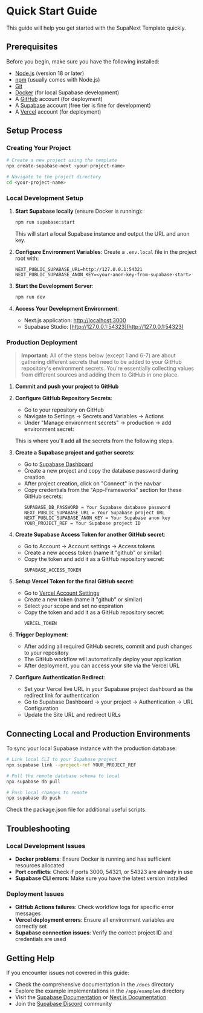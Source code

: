 # Quick Start Guide

This guide will help you get started with the SupaNext Template quickly.

## Prerequisites

Before you begin, make sure you have the following installed:

- [Node.js](https://nodejs.org/) (version 18 or later)
- [npm](https://www.npmjs.com/) (usually comes with Node.js)
- [Git](https://git-scm.com/)
- [Docker](https://www.docker.com/) (for local Supabase development)
- A [GitHub](https://github.com/) account (for deployment)
- A [Supabase](https://supabase.com/) account (free tier is fine for development)
- A [Vercel](https://vercel.com/) account (for deployment)

## Setup Process

### Creating Your Project

```bash
# Create a new project using the template
npx create-supabase-next <your-project-name>

# Navigate to the project directory
cd <your-project-name>
```

### Local Development Setup

1. **Start Supabase locally** (ensure Docker is running):
   ```bash
   npm run supabase:start
   ```
   This will start a local Supabase instance and output the URL and anon key.

2. **Configure Environment Variables**:
   Create a `.env.local` file in the project root with:
   ```
   NEXT_PUBLIC_SUPABASE_URL=http://127.0.0.1:54321
   NEXT_PUBLIC_SUPABASE_ANON_KEY=<your-anon-key-from-supabase-start>
   ```

3. **Start the Development Server**:
   ```bash
   npm run dev
   ```

4. **Access Your Development Environment**:
   - Next.js application: [http://localhost:3000](http://localhost:3000)
   - Supabase Studio: [http://127.0.0.1:54323](http://127.0.0.1:54323)

### Production Deployment

> **Important:** All of the steps below (except 1 and 6-7) are about gathering different secrets that need to be added to your GitHub repository's environment secrets. You're essentially collecting values from different sources and adding them to GitHub in one place.

1. **Commit and push your project to GitHub**

2. **Configure GitHub Repository Secrets**:
   - Go to your repository on GitHub
   - Navigate to Settings → Secrets and Variables → Actions
   - Under "Manage environment secrets" → production → add environment secret:
   
   This is where you'll add all the secrets from the following steps.

3. **Create a Supabase project and gather secrets**:
   - Go to [Supabase Dashboard](https://app.supabase.com/)
   - Create a new project and copy the database password during creation
   - After project creation, click on "Connect" in the navbar
   - Copy credentials from the "App-Frameworks" section for these GitHub secrets:
     ```
     SUPABASE_DB_PASSWORD = Your Supabase database password
     NEXT_PUBLIC_SUPABASE_URL = Your Supabase project URL
     NEXT_PUBLIC_SUPABASE_ANON_KEY = Your Supabase anon key
     YOUR_PROJECT_REF = Your Supabase project ID
     ```

4. **Create Supabase Access Token for another GitHub secret**:
   - Go to Account → Account settings → Access tokens
   - Create a new access token (name it "github" or similar)
   - Copy the token and add it as a GitHub repository secret:
     ```
     SUPABASE_ACCESS_TOKEN
     ```

5. **Setup Vercel Token for the final GitHub secret**:
   - Go to [Vercel Account Settings](https://vercel.com/account/settings/tokens)
   - Create a new token (name it "github" or similar)
   - Select your scope and set no expiration
   - Copy the token and add it as a GitHub repository secret:
     ```
     VERCEL_TOKEN
     ```

6. **Trigger Deployment**:
   - After adding all required GitHub secrets, commit and push changes to your repository
   - The GitHub workflow will automatically deploy your application
   - After deployment, you can access your site via the Vercel URL

7. **Configure Authentication Redirect**:
   - Set your Vercel live URL in your Supabase project dashboard as the redirect link for authentication
   - Go to Supabase Dashboard → your project → Authentication → URL Configuration
   - Update the Site URL and redirect URLs

## Connecting Local and Production Environments

To sync your local Supabase instance with the production database:

```bash
# Link local CLI to your Supabase project
npx supabase link --project-ref YOUR_PROJECT_REF

# Pull the remote database schema to local
npx supabase db pull

# Push local changes to remote
npx supabase db push
```

Check the package.json file for additional useful scripts.

## Troubleshooting

### Local Development Issues

- **Docker problems**: Ensure Docker is running and has sufficient resources allocated
- **Port conflicts**: Check if ports 3000, 54321, or 54323 are already in use
- **Supabase CLI errors**: Make sure you have the latest version installed

### Deployment Issues

- **GitHub Actions failures**: Check workflow logs for specific error messages
- **Vercel deployment errors**: Ensure all environment variables are correctly set
- **Supabase connection issues**: Verify the correct project ID and credentials are used

## Getting Help

If you encounter issues not covered in this guide:

- Check the comprehensive documentation in the `/docs` directory
- Explore the example implementations in the `/app/examples` directory
- Visit the [Supabase Documentation](https://supabase.com/docs) or [Next.js Documentation](https://nextjs.org/docs)
- Join the [Supabase Discord](https://discord.supabase.com) community